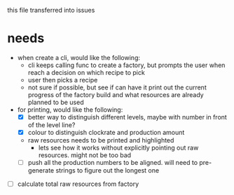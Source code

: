 this file transferred into issues

# needs
- when create a cli, would like the following:
    - cli keeps calling func to create a factory, but prompts the user when reach a decision on which recipe to pick
    - user then picks a recipe
    - not sure if possible, but see if can have it print out the current progress of the factory build and what resources are already planned to be used
- for printing, would like the following:
    - [x] better way to distinguish different levels, maybe with number in front of the level line?
    - [x] colour to distinguish clockrate and production amount
    - raw resources needs to be printed and highlighted
        - lets see how it works without explicitly pointing out raw resources. might not be too bad
    - [ ] push all the production numbers to be aligned. will need to pre-generate strings to figure out the longest one
- [ ] calculate total raw resources from factory